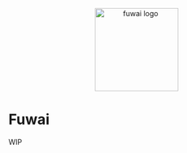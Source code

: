 <p align="center">
  <a href="https://github.com/DazornSama/fuwai">
    <img src="https://github.com/DazornSama/fuwai/assets/10536581/1136151e-83c3-4a33-a6c0-6333cb842b0c" alt="fuwai logo" style="height:164px" />

  </a>
</p>

# Fuwai

WIP
